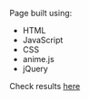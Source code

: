 <p>Page built using:<p>
  <ul>
    <li>HTML</li>
    <li>JavaScript</li>
    <li>CSS</li>
    <li>anime.js</li>
    <li>jQuery</li>
 </ul>
<p>Check results <a href="https://pawelskrodzki.github.io/Pawel-Skrodzki-portfolio/" target="_blank">here</a>
